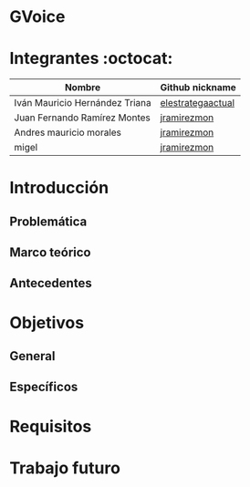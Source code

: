 # GVoice

# Integrantes  :octocat:
|            Nombre                |                      Github nickname                      |
|----------------------------------|-----------------------------------------------------------|
| Iván Mauricio Hernández Triana   | [elestrategaactual](https://github.com/elestrategaactual) | 
| Juan Fernando Ramírez Montes     |    [jramirezmon](https://github.com/jramirezmon)          |
| Andres mauricio morales          |    [jramirezmon](https://github.com/jramirezmon)          |
| migel                            |    [jramirezmon](https://github.com/jramirezmon)          |


# Introducción


## Problemática

## Marco teórico

## Antecedentes

# Objetivos

## General

## Específicos


# Requisitos

# Trabajo futuro
